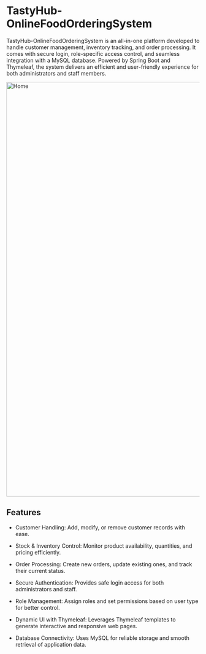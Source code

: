 # TastyHub-OnlineFoodOrderingSystem

TastyHub-OnlineFoodOrderingSystem is an all-in-one platform developed to handle customer management, inventory tracking, and order processing. It comes with secure login, role-specific access control, and seamless integration with a MySQL database. Powered by Spring Boot and Thymeleaf, the system delivers an efficient and user-friendly experience for both administrators and staff members.

<img width="1920" height="1080" alt="Home" src="https://github.com/user-attachments/assets/adeac578-d31a-417b-94c3-7d9ea16970da" />

## Features
- Customer Handling: Add, modify, or remove customer records with ease.

- Stock & Inventory Control: Monitor product availability, quantities, and pricing efficiently.

- Order Processing: Create new orders, update existing ones, and track their current status.

- Secure Authentication: Provides safe login access for both administrators and staff.

- Role Management: Assign roles and set permissions based on user type for better control.

- Dynamic UI with Thymeleaf: Leverages Thymeleaf templates to generate interactive and responsive web pages.

- Database Connectivity: Uses MySQL for reliable storage and smooth retrieval of application data.
